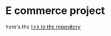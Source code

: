 # E commerce project

here's the [link to the repository](https://www.kaggle.com/datasets/devarajv88/target-dataset?select=products.csv)
